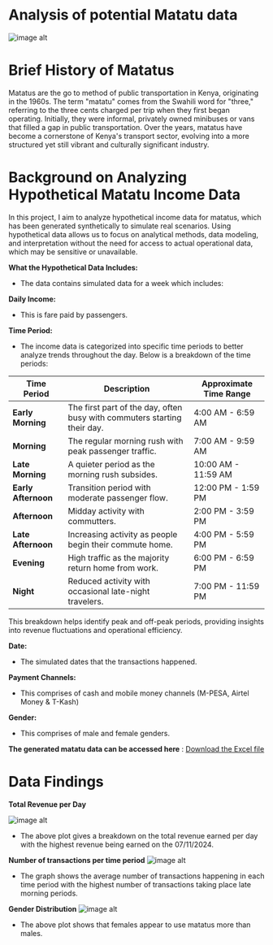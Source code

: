 # Analysis of potential Matatu data

![image alt](https://github.com/LexMainye/Transport-Data/blob/main/Plots/Image/AI%20Matatu.jpeg?raw=true![image](https://github.com/user-attachments/assets/b01083a1-67a4-4504-8166-c72b3038b6cf)
) 

# **Brief History of Matatus**

Matatus are the go to method of public transportation in Kenya, originating in the 1960s. The term "matatu" comes from the Swahili word for "three," referring to the three cents charged per trip when they first began operating. Initially, they were informal, privately owned minibuses or vans that filled a gap in public transportation. Over the years, matatus have become a cornerstone of Kenya's transport sector, evolving into a more structured yet still vibrant and culturally significant industry.

# **Background on Analyzing Hypothetical Matatu Income Data**

In this project, I aim to analyze hypothetical income data for matatus, which has been generated synthetically to simulate real scenarios. Using hypothetical data allows us to focus on analytical methods, data modeling, and interpretation without the need for access to actual operational data, which may be sensitive or unavailable.

**What the Hypothetical Data Includes:**
* The data contains simulated data for a week which includes:

**Daily Income:**
* This is fare paid by passengers.
  
**Time Period:**

* The income data is categorized into specific time periods to better analyze trends throughout the day. Below is a breakdown of the time periods:

| **Time Period**     | **Description**                                      | **Approximate Time Range** |
|----------------------|------------------------------------------------------|----------------------------|
| **Early Morning**    | The first part of the day, often busy with commuters starting their day. | 4:00 AM - 6:59 AM          |
| **Morning**          | The regular morning rush with peak passenger traffic. | 7:00 AM - 9:59 AM          |
| **Late Morning**     | A quieter period as the morning rush subsides.       | 10:00 AM - 11:59 AM        |
| **Early Afternoon**  | Transition period with moderate passenger flow.      | 12:00 PM - 1:59 PM         |
| **Afternoon**        | Midday activity with commutters. | 2:00 PM - 3:59 PM          |
| **Late Afternoon**   | Increasing activity as people begin their commute home. | 4:00 PM - 5:59 PM          |
| **Evening**          | High traffic as the majority return home from work.  | 6:00 PM - 6:59 PM          |
| **Night**            | Reduced activity with occasional late-night travelers. | 7:00 PM - 11:59 PM         |

This breakdown helps identify peak and off-peak periods, providing insights into revenue fluctuations and operational efficiency.


**Date:**
* The simulated dates that the transactions happened.

**Payment Channels:**
* This comprises of cash and mobile money channels (M-PESA, Airtel Money & T-Kash)
  
**Gender:**
*  This comprises of male and female genders.
  

**The generated matatu data can be accessed here** : [Download the Excel file](https://github.com/LexMainye/Transport-Data/blob/main/Matatu%20Data/Matatu.xlsx)


# **Data Findings**

**Total Revenue per Day**

![image alt](https://github.com/LexMainye/Transport-Data/blob/fcb16e1695f4c8fbc97b4053998cd5431ce83e64/Plots/Total%20Revenue%20Per%20Day.png) 

- The above plot gives a breakdown on the total revenue earned per day with the highest revenue being earned on the 07/11/2024.

**Number of transactions per time period**
![image alt](https://github.com/LexMainye/Transport-Data/blob/fcb16e1695f4c8fbc97b4053998cd5431ce83e64/Plots/Number%20of%20Transactions%20per%20Time%20Period.png) 

- The graph shows the average number of transactions happening in each time period with the highest number of transactions taking place late morning periods.

**Gender Distribution**
![image alt](https://github.com/LexMainye/Transport-Data/blob/c273b7fbe0db0903517a96104188111d0356063e/Plots/Gender%20Distribution.png)

- The above plot shows that females appear to use matatus more than males. 

